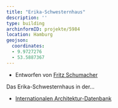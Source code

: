 ```yaml
---
title: "Erika-Schwesternhaus"
description: ''
type: building
archinformID: projekte/5984
location: Hamburg
geojson:
  coordinates:
  - 9.9727276
  - 53.5887367
---
```


* Entworfen von [Fritz Schumacher](/tags/Fritz-Schumacher)

Das Erika-Schwesternhaus in der...
* [Internationalen Architektur-Datenbank](https://deu.archinform.net/projekte/5984.htm)
